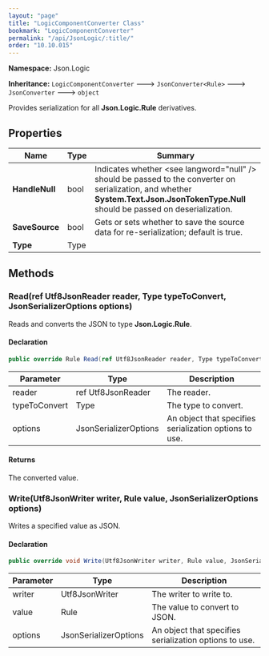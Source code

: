 ```yaml
---
layout: "page"
title: "LogicComponentConverter Class"
bookmark: "LogicComponentConverter"
permalink: "/api/JsonLogic/:title/"
order: "10.10.015"
---
```

**Namespace:** Json.Logic

**Inheritance:**
`LogicComponentConverter`
 🡒 
`JsonConverter<Rule>`
 🡒 
`JsonConverter`
 🡒 
`object`

Provides serialization for all **Json.Logic.Rule** derivatives.

## Properties

| Name | Type | Summary |
|---|---|---|
| **HandleNull** | bool | Indicates whether \<see langword="null" /\> should be passed to the converter on serialization, and whether **System.Text.Json.JsonTokenType.Null** should be passed on deserialization. |
| **SaveSource** | bool | Gets or sets whether to save the source data for re-serialization; default is true. |
| **Type** | Type |  |

## Methods

### Read(ref Utf8JsonReader reader, Type typeToConvert, JsonSerializerOptions options)

Reads and converts the JSON to type **Json.Logic.Rule**.

#### Declaration

```c#
public override Rule Read(ref Utf8JsonReader reader, Type typeToConvert, JsonSerializerOptions options)
```

| Parameter | Type | Description |
|---|---|---|
| reader | ref Utf8JsonReader | The reader. |
| typeToConvert | Type | The type to convert. |
| options | JsonSerializerOptions | An object that specifies serialization options to use. |


#### Returns

The converted value.

### Write(Utf8JsonWriter writer, Rule value, JsonSerializerOptions options)

Writes a specified value as JSON.

#### Declaration

```c#
public override void Write(Utf8JsonWriter writer, Rule value, JsonSerializerOptions options)
```

| Parameter | Type | Description |
|---|---|---|
| writer | Utf8JsonWriter | The writer to write to. |
| value | Rule | The value to convert to JSON. |
| options | JsonSerializerOptions | An object that specifies serialization options to use. |


